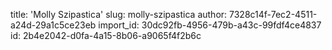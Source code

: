 title: 'Molly Szipastica'
slug: molly-szipastica
author: 7328c14f-7ec2-4511-a24d-29a1c5ce23eb
import_id: 30dc92fb-4956-479b-a43c-99fdf4ce4837
id: 2b4e2042-d0fa-4a15-8b06-a9065f4f2b6c
